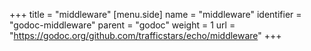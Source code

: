 +++
title = "middleware"
[menu.side]
  name = "middleware"
  identifier = "godoc-middleware"
  parent = "godoc"
  weight = 1
  url = "https://godoc.org/github.com/trafficstars/echo/middleware"
+++
